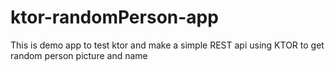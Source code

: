 # ktor-randomPerson-app
This is demo app to test ktor and make a simple REST api using KTOR to get random person picture and name 

